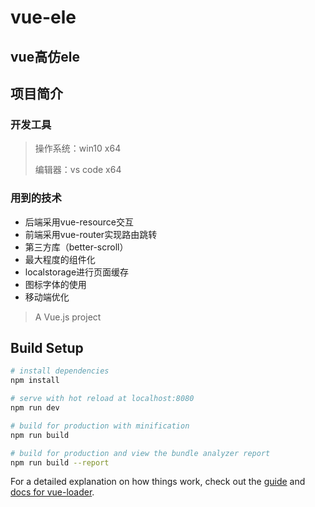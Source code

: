 # vue-ele

## **vue高仿ele**

## 项目简介

### 开发工具

> 操作系统：win10 x64
>
>编辑器：vs code x64
>

### 用到的技术

- 后端采用vue-resource交互
- 前端采用vue-router实现路由跳转
- 第三方库（better-scroll）
- 最大程度的组件化
- localstorage进行页面缓存
- 图标字体的使用
- 移动端优化

> A Vue.js project

## Build Setup

``` bash
# install dependencies
npm install

# serve with hot reload at localhost:8080
npm run dev

# build for production with minification
npm run build

# build for production and view the bundle analyzer report
npm run build --report
```

For a detailed explanation on how things work, check out the [guide](http://vuejs-templates.github.io/webpack/) and [docs for vue-loader](http://vuejs.github.io/vue-loader).
